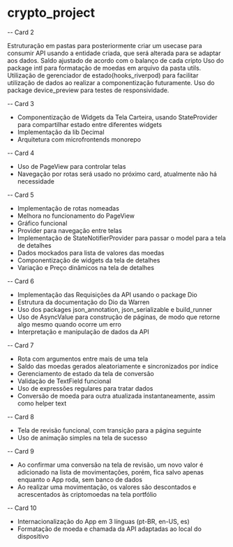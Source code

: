 # crypto_project
-- Card 2

Estruturação em pastas para posteriormente criar um usecase para consumir API usando a entidade criada, que será alterada para se adaptar aos dados.
Saldo ajustado de acordo com o balanço de cada cripto
Uso do package intl para formatação de moedas em arquivo da pasta utils.
Utilização de gerenciador de estado(hooks_riverpod) para facilitar utilização de dados ao realizar a componentização futuramente.
Uso do package device_preview para testes de responsividade.

-- Card 3

- Componentização de Widgets da Tela Carteira, usando StateProvider para compartilhar estado entre diferentes widgets
- Implementação da lib Decimal
- Arquitetura com microfrontends monorepo

-- Card 4

- Uso de PageView para controlar telas
- Navegação por rotas será usado no próximo card, atualmente não há necessidade

-- Card 5

- Implementação de rotas nomeadas
- Melhora no funcionamento do PageView
- Gráfico funcional
- Provider para navegação entre telas
- Implementação de StateNotifierProvider para passar o model para a tela de detalhes
- Dados mockados para lista de valores das moedas
- Componentização de widgets da tela de detalhes
- Variação e Preço dinâmicos na tela de detalhes  

-- Card 6

- Implementação das Requisições da API usando o package Dio
- Estrutura da documentação do Dio da Warren
- Uso dos packages json_annotation, json_serializable e build_runner
- Uso de AsyncValue para construção de páginas, de modo que retorne algo mesmo quando ocorre um erro
- Interpretação e manipulação de dados da API


-- Card 7

- Rota com argumentos entre mais de uma tela
- Saldo das moedas gerados aleatoriamente e sincronizados por índice
- Gerenciamento de estado da tela de conversão
- Validação de TextField funcional
- Uso de expressões regulares para tratar dados
- Conversão de moeda para outra atualizada instantaneamente, assim como helper text

-- Card 8

- Tela de revisão funcional, com transição para a página seguinte
- Uso de animação simples na tela de sucesso


-- Card 9

- Ao confirmar uma conversão na tela de revisão, um novo valor é adicionado na lista de movimentações, porém, fica salvo apenas enquanto o App roda, sem banco de dados
- Ao realizar uma movimentação, os valores são descontados e acrescentados às criptomoedas na tela portfólio

-- Card 10

- Internacionalização do App em 3 línguas (pt-BR, en-US, es)
- Formatação de moeda e chamada da API adaptadas ao local do dispositivo